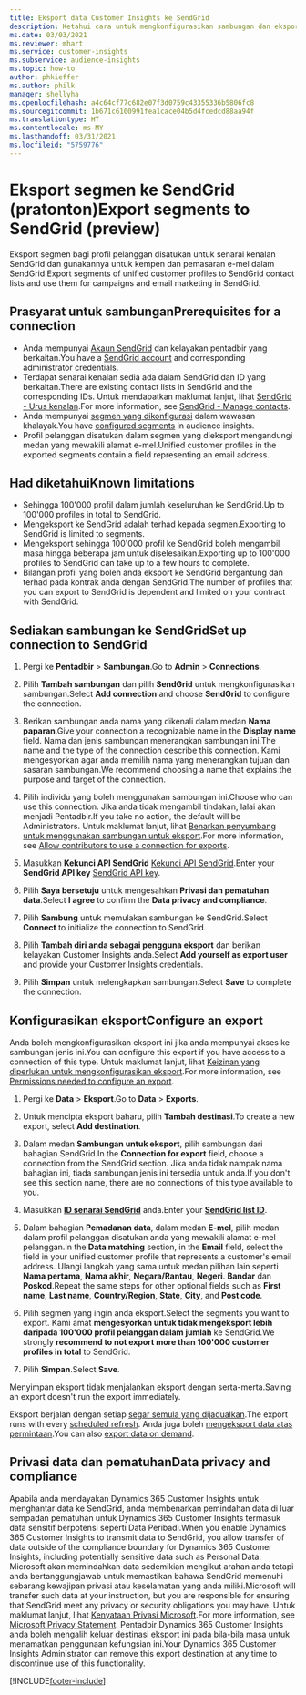 ```yaml
---
title: Eksport data Customer Insights ke SendGrid
description: Ketahui cara untuk mengkonfigurasikan sambungan dan eksport ke SendGrid.
ms.date: 03/03/2021
ms.reviewer: mhart
ms.service: customer-insights
ms.subservice: audience-insights
ms.topic: how-to
author: phkieffer
ms.author: philk
manager: shellyha
ms.openlocfilehash: a4c64cf77c682e07f3d0759c43355336b5806fc8
ms.sourcegitcommit: 1b671c6100991fea1cace04b5d4fcedcd88aa94f
ms.translationtype: HT
ms.contentlocale: ms-MY
ms.lasthandoff: 03/31/2021
ms.locfileid: "5759776"
---
```

# <a name="export-segments-to-sendgrid-preview"></a><span data-ttu-id="e0e17-103">Eksport segmen ke SendGrid (pratonton)</span><span class="sxs-lookup"><span data-stu-id="e0e17-103">Export segments to SendGrid (preview)</span></span>

<span data-ttu-id="e0e17-104">Eksport segmen bagi profil pelanggan disatukan untuk senarai kenalan SendGrid dan gunakannya untuk kempen dan pemasaran e-mel dalam SendGrid.</span><span class="sxs-lookup"><span data-stu-id="e0e17-104">Export segments of unified customer profiles to SendGrid contact lists and use them for campaigns and email marketing in SendGrid.</span></span> 

## <a name="prerequisites-for-a-connection"></a><span data-ttu-id="e0e17-105">Prasyarat untuk sambungan</span><span class="sxs-lookup"><span data-stu-id="e0e17-105">Prerequisites for a connection</span></span>

-   <span data-ttu-id="e0e17-106">Anda mempunyai [Akaun SendGrid](https://sendgrid.com/) dan kelayakan pentadbir yang berkaitan.</span><span class="sxs-lookup"><span data-stu-id="e0e17-106">You have a [SendGrid account](https://sendgrid.com/) and corresponding administrator credentials.</span></span>
-   <span data-ttu-id="e0e17-107">Terdapat senarai kenalan sedia ada dalam SendGrid dan ID yang berkaitan.</span><span class="sxs-lookup"><span data-stu-id="e0e17-107">There are existing contact lists in SendGrid and the corresponding IDs.</span></span> <span data-ttu-id="e0e17-108">Untuk mendapatkan maklumat lanjut, lihat [SendGrid - Urus kenalan](https://sendgrid.com/docs/ui/managing-contacts/create-and-manage-contacts/#manage-contacts).</span><span class="sxs-lookup"><span data-stu-id="e0e17-108">For more information, see [SendGrid - Manage contacts](https://sendgrid.com/docs/ui/managing-contacts/create-and-manage-contacts/#manage-contacts).</span></span>
-   <span data-ttu-id="e0e17-109">Anda mempunyai [segmen yang dikonfigurasi](segments.md) dalam wawasan khalayak.</span><span class="sxs-lookup"><span data-stu-id="e0e17-109">You have [configured segments](segments.md) in audience insights.</span></span>
-   <span data-ttu-id="e0e17-110">Profil pelanggan disatukan dalam segmen yang dieksport mengandungi medan yang mewakili alamat e-mel.</span><span class="sxs-lookup"><span data-stu-id="e0e17-110">Unified customer profiles in the exported segments contain a field representing an email address.</span></span>

## <a name="known-limitations"></a><span data-ttu-id="e0e17-111">Had diketahui</span><span class="sxs-lookup"><span data-stu-id="e0e17-111">Known limitations</span></span>

- <span data-ttu-id="e0e17-112">Sehingga 100'000 profil dalam jumlah keseluruhan ke SendGrid.</span><span class="sxs-lookup"><span data-stu-id="e0e17-112">Up to 100'000 profiles in total to SendGrid.</span></span>
- <span data-ttu-id="e0e17-113">Mengeksport ke SendGrid adalah terhad kepada segmen.</span><span class="sxs-lookup"><span data-stu-id="e0e17-113">Exporting to SendGrid is limited to segments.</span></span>
- <span data-ttu-id="e0e17-114">Mengeksport sehingga 100'000 profil ke SendGrid boleh mengambil masa hingga beberapa jam untuk diselesaikan.</span><span class="sxs-lookup"><span data-stu-id="e0e17-114">Exporting up to 100'000 profiles to SendGrid can take up to a few hours to complete.</span></span> 
- <span data-ttu-id="e0e17-115">Bilangan profil yang boleh anda eksport ke SendGrid bergantung dan terhad pada kontrak anda dengan SendGrid.</span><span class="sxs-lookup"><span data-stu-id="e0e17-115">The number of profiles that you can export to SendGrid is dependent and limited on your contract with SendGrid.</span></span>

## <a name="set-up-connection-to-sendgrid"></a><span data-ttu-id="e0e17-116">Sediakan sambungan ke SendGrid</span><span class="sxs-lookup"><span data-stu-id="e0e17-116">Set up connection to SendGrid</span></span>

1. <span data-ttu-id="e0e17-117">Pergi ke **Pentadbir** > **Sambungan**.</span><span class="sxs-lookup"><span data-stu-id="e0e17-117">Go to **Admin** > **Connections**.</span></span>

1. <span data-ttu-id="e0e17-118">Pilih **Tambah sambungan** dan pilih **SendGrid** untuk mengkonfigurasikan sambungan.</span><span class="sxs-lookup"><span data-stu-id="e0e17-118">Select **Add connection** and choose **SendGrid** to configure the connection.</span></span>

1. <span data-ttu-id="e0e17-119">Berikan sambungan anda nama yang dikenali dalam medan **Nama paparan**.</span><span class="sxs-lookup"><span data-stu-id="e0e17-119">Give your connection a recognizable name in the **Display name** field.</span></span> <span data-ttu-id="e0e17-120">Nama dan jenis sambungan menerangkan sambungan ini.</span><span class="sxs-lookup"><span data-stu-id="e0e17-120">The name and the type of the connection describe this connection.</span></span> <span data-ttu-id="e0e17-121">Kami mengesyorkan agar anda memilih nama yang menerangkan tujuan dan sasaran sambungan.</span><span class="sxs-lookup"><span data-stu-id="e0e17-121">We recommend choosing a name that explains the purpose and target of the connection.</span></span>

1. <span data-ttu-id="e0e17-122">Pilih individu yang boleh menggunakan sambungan ini.</span><span class="sxs-lookup"><span data-stu-id="e0e17-122">Choose who can use this connection.</span></span> <span data-ttu-id="e0e17-123">Jika anda tidak mengambil tindakan, lalai akan menjadi Pentadbir.</span><span class="sxs-lookup"><span data-stu-id="e0e17-123">If you take no action, the default will be Administrators.</span></span> <span data-ttu-id="e0e17-124">Untuk maklumat lanjut, lihat [Benarkan penyumbang untuk menggunakan sambungan untuk eksport](connections.md#allow-contributors-to-use-a-connection-for-exports).</span><span class="sxs-lookup"><span data-stu-id="e0e17-124">For more information, see [Allow contributors to use a connection for exports](connections.md#allow-contributors-to-use-a-connection-for-exports).</span></span>

1. <span data-ttu-id="e0e17-125">Masukkan **Kekunci API SendGrid** [Kekunci API SendGrid](https://sendgrid.com/docs/ui/account-and-settings/api-keys/).</span><span class="sxs-lookup"><span data-stu-id="e0e17-125">Enter your **SendGrid API key** [SendGrid API key](https://sendgrid.com/docs/ui/account-and-settings/api-keys/).</span></span>

1. <span data-ttu-id="e0e17-126">Pilih **Saya bersetuju** untuk mengesahkan **Privasi dan pematuhan data**.</span><span class="sxs-lookup"><span data-stu-id="e0e17-126">Select **I agree** to confirm the **Data privacy and compliance**.</span></span>

1. <span data-ttu-id="e0e17-127">Pilih **Sambung** untuk memulakan sambungan ke SendGrid.</span><span class="sxs-lookup"><span data-stu-id="e0e17-127">Select **Connect** to initialize the connection to SendGrid.</span></span>

1. <span data-ttu-id="e0e17-128">Pilih **Tambah diri anda sebagai pengguna eksport** dan berikan kelayakan Customer Insights anda.</span><span class="sxs-lookup"><span data-stu-id="e0e17-128">Select **Add yourself as export user** and provide your Customer Insights credentials.</span></span>

1. <span data-ttu-id="e0e17-129">Pilih **Simpan** untuk melengkapkan sambungan.</span><span class="sxs-lookup"><span data-stu-id="e0e17-129">Select **Save** to complete the connection.</span></span>

## <a name="configure-an-export"></a><span data-ttu-id="e0e17-130">Konfigurasikan eksport</span><span class="sxs-lookup"><span data-stu-id="e0e17-130">Configure an export</span></span>

<span data-ttu-id="e0e17-131">Anda boleh mengkonfigurasikan eksport ini jika anda mempunyai akses ke sambungan jenis ini.</span><span class="sxs-lookup"><span data-stu-id="e0e17-131">You can configure this export if you have access to a connection of this type.</span></span> <span data-ttu-id="e0e17-132">Untuk maklumat lanjut, lihat [Keizinan yang diperlukan untuk mengkonfigurasikan eksport](export-destinations.md#set-up-a-new-export).</span><span class="sxs-lookup"><span data-stu-id="e0e17-132">For more information, see [Permissions needed to configure an export](export-destinations.md#set-up-a-new-export).</span></span>

1. <span data-ttu-id="e0e17-133">Pergi ke **Data** > **Eksport**.</span><span class="sxs-lookup"><span data-stu-id="e0e17-133">Go to **Data** > **Exports**.</span></span>

1. <span data-ttu-id="e0e17-134">Untuk mencipta eksport baharu, pilih **Tambah destinasi**.</span><span class="sxs-lookup"><span data-stu-id="e0e17-134">To create a new export, select **Add destination**.</span></span>

1. <span data-ttu-id="e0e17-135">Dalam medan **Sambungan untuk eksport**, pilih sambungan dari bahagian SendGrid.</span><span class="sxs-lookup"><span data-stu-id="e0e17-135">In the **Connection for export** field, choose a connection from the SendGrid section.</span></span> <span data-ttu-id="e0e17-136">Jika anda tidak nampak nama bahagian ini, tiada sambungan jenis ini tersedia untuk anda.</span><span class="sxs-lookup"><span data-stu-id="e0e17-136">If you don't see this section name, there are no connections of this type available to you.</span></span>

1. <span data-ttu-id="e0e17-137">Masukkan **[ID senarai SendGrid](https://sendgrid.com/docs/ui/managing-contacts/create-and-manage-contacts/#manage-contacts)** anda.</span><span class="sxs-lookup"><span data-stu-id="e0e17-137">Enter your **[SendGrid list ID](https://sendgrid.com/docs/ui/managing-contacts/create-and-manage-contacts/#manage-contacts)**.</span></span>

1. <span data-ttu-id="e0e17-138">Dalam bahagian **Pemadanan data**, dalam medan **E-mel**, pilih medan dalam profil pelanggan disatukan anda yang mewakili alamat e-mel pelanggan.</span><span class="sxs-lookup"><span data-stu-id="e0e17-138">In the **Data matching** section, in the **Email** field, select the field in your unified customer profile that represents a customer's email address.</span></span> <span data-ttu-id="e0e17-139">Ulangi langkah yang sama untuk medan pilihan lain seperti **Nama pertama**, **Nama akhir**, **Negara/Rantau**, **Negeri**. **Bandar** dan **Poskod**.</span><span class="sxs-lookup"><span data-stu-id="e0e17-139">Repeat the same steps for other optional fields such as **First name**, **Last name**, **Country/Region**, **State**, **City**, and **Post code**.</span></span>

1. <span data-ttu-id="e0e17-140">Pilih segmen yang ingin anda eksport.</span><span class="sxs-lookup"><span data-stu-id="e0e17-140">Select the segments you want to export.</span></span> <span data-ttu-id="e0e17-141">Kami amat **mengesyorkan untuk tidak mengeksport lebih daripada 100'000 profil pelanggan dalam jumlah** ke SendGrid.</span><span class="sxs-lookup"><span data-stu-id="e0e17-141">We strongly **recommend to not export more than 100'000 customer profiles in total** to SendGrid.</span></span> 

1. <span data-ttu-id="e0e17-142">Pilih **Simpan**.</span><span class="sxs-lookup"><span data-stu-id="e0e17-142">Select **Save**.</span></span>

<span data-ttu-id="e0e17-143">Menyimpan eksport tidak menjalankan eksport dengan serta-merta.</span><span class="sxs-lookup"><span data-stu-id="e0e17-143">Saving an export doesn't run the export immediately.</span></span>

<span data-ttu-id="e0e17-144">Eksport berjalan dengan setiap [segar semula yang dijadualkan](system.md#schedule-tab).</span><span class="sxs-lookup"><span data-stu-id="e0e17-144">The export runs with every [scheduled refresh](system.md#schedule-tab).</span></span> <span data-ttu-id="e0e17-145">Anda juga boleh [mengeksport data atas permintaan](export-destinations.md#run-exports-on-demand).</span><span class="sxs-lookup"><span data-stu-id="e0e17-145">You can also [export data on demand](export-destinations.md#run-exports-on-demand).</span></span> 

## <a name="data-privacy-and-compliance"></a><span data-ttu-id="e0e17-146">Privasi data dan pematuhan</span><span class="sxs-lookup"><span data-stu-id="e0e17-146">Data privacy and compliance</span></span>

<span data-ttu-id="e0e17-147">Apabila anda mendayakan Dynamics 365 Customer Insights untuk menghantar data ke SendGrid, anda membenarkan pemindahan data di luar sempadan pematuhan untuk Dynamics 365 Customer Insights termasuk data sensitif berpotensi seperti Data Peribadi.</span><span class="sxs-lookup"><span data-stu-id="e0e17-147">When you enable Dynamics 365 Customer Insights to transmit data to SendGrid, you allow transfer of data outside of the compliance boundary for Dynamics 365 Customer Insights, including potentially sensitive data such as Personal Data.</span></span> <span data-ttu-id="e0e17-148">Microsoft akan memindahkan data sedemikian mengikut arahan anda tetapi anda bertanggungjawab untuk memastikan bahawa SendGrid memenuhi sebarang kewajipan privasi atau keselamatan yang anda miliki.</span><span class="sxs-lookup"><span data-stu-id="e0e17-148">Microsoft will transfer such data at your instruction, but you are responsible for ensuring that SendGrid meet any privacy or security obligations you may have.</span></span> <span data-ttu-id="e0e17-149">Untuk maklumat lanjut, lihat [Kenyataan Privasi Microsoft](https://go.microsoft.com/fwlink/?linkid=396732).</span><span class="sxs-lookup"><span data-stu-id="e0e17-149">For more information, see [Microsoft Privacy Statement](https://go.microsoft.com/fwlink/?linkid=396732).</span></span>
<span data-ttu-id="e0e17-150">Pentadbir Dynamics 365 Customer Insights anda boleh mengalih keluar destinasi eksport ini pada bila-bila masa untuk menamatkan penggunaan kefungsian ini.</span><span class="sxs-lookup"><span data-stu-id="e0e17-150">Your Dynamics 365 Customer Insights Administrator can remove this export destination at any time to discontinue use of this functionality.</span></span>


[!INCLUDE[footer-include](../includes/footer-banner.md)]